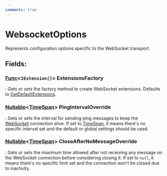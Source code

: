 ```yaml
---
comments: true
---
```

# WebsocketOptions

Represents configuration options specific to the WebSocket transport. 

## **Fields**:
### **[Func](https://learn.microsoft.com/en-us/dotnet/api/System.Func-1)&lt;`IExtension[]`&gt; ExtensionsFactory**
: Gets or sets the factory method to create WebSocket extensions. Defaults to [GetDefaultExtensions](../../../WebSockets/api-reference/WebSockets/WebSocket.md#getdefaultextensions). 
### **[Nullable](https://learn.microsoft.com/en-us/dotnet/api/System.Nullable-1)&lt;[TimeSpan](https://learn.microsoft.com/en-us/dotnet/api/System.TimeSpan)&gt; PingIntervalOverride**
: Gets or sets the interval for sending ping messages to keep the [WebSocket](../../../WebSockets/api-reference/WebSockets/WebSocket.md) connection alive. If set to [TimeSpan](https://learn.microsoft.com/en-us/dotnet/api/System.TimeSpan), it means there's no specific interval set and the default or global settings should be used. 
### **[Nullable](https://learn.microsoft.com/en-us/dotnet/api/System.Nullable-1)&lt;[TimeSpan](https://learn.microsoft.com/en-us/dotnet/api/System.TimeSpan)&gt; CloseAfterNoMessageOverride**
: Gets or sets the maximum time allowed after not receiving any message on the WebSocket connection before considering closing it. If set to `null`, it means there's no specific limit set and the connection won't be closed due to inactivity. 